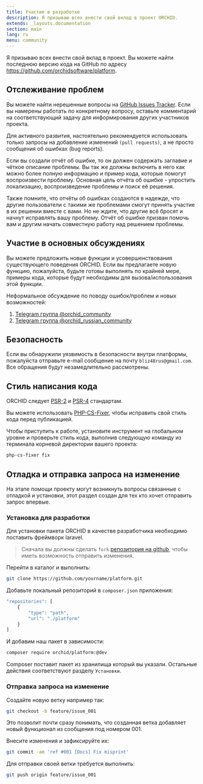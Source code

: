 ```yaml
---
title: Участие в разработке
description: Я призываю всех внести свой вклад в проект ORCHID.
extends: _layouts.documentation
section: main
lang: ru
menu: community
---
```


Я призываю всех внести свой вклад в проект. Вы можете найти последнюю версию кода на GitHub по адресу <https://github.com/orchidsoftware/platform>.

## Отслеживание проблем

Вы можете найти нерешенные вопросы на  [GitHub Issues Tracker](https://github.com/orchidsoftware/platform/issues).
 Если вы намерены работать по конкретному вопросу, оставьте комментарий на соответствующий задачу для информирования других участников проекта.
 

Для активного развития, настоятельно рекомендуется использовать только запросы на добавление изменений `(pull requests)`, а не просто сообщения об ошибках (bug reports).

Если вы создали отчёт об ошибке, то он должен содержать заглавие и чёткое описание проблемы. Вы так же должны включить в него как можно более полную информацию и пример кода, которые помогут воспроизвести проблему. Основная цель отчёта об ошибке - упростить локализацию, воспроизведение проблемы и поиск её решения.

Также помните, что отчёты об ошибках создаются в надежде, что другие пользователи с такими же проблемами смогут принять участие в их решении вместе с вами. Но не ждите, что другие всё бросят и начнут исправлять вашу проблему. Отчёт об ошибке призван помочь вам и другим начать совместную работу над решением проблемы.


## Участие в основных обсуждениях

Вы можете предложить новые функции и усовершенствования существующего поведения ORCHID. Если вы предлагаете новую функцию, пожалуйста, будьте готовы выполнять по крайней мере, примеры кода, которые будут необходимы для вызова/использования этой функции.

Неформальное обсуждение по поводу ошибок/проблем и новых возможностей:
 1. [Telegram группа @orchid_community](https://t.me/orchid_community)
 1. [Telegram группа @orchid_russian_community](https://t.me/orchid_russian_community)

## Безопасность

Если вы обнаружили уязвимость в безопасности внутри платформы, пожалуйста отправьте e-mail сообщение на почту `bliz48rus@gmail.com`.
Все обращения будут незамедлительно рассмотрены.


## Стиль написания кода

ORCHID следует [PSR-2](https://github.com/php-fig/fig-standards/blob/master/accepted/PSR-2-coding-style-guide-meta.md) и [PSR-4](Https://github.com/php-fig/fig-standards/blob/master/accepted/PSR-4-autoloader.md) стандартам.


Вы можете использовать [PHP-CS-Fixer](https://github.com/FriendsOfPHP/PHP-CS-Fixer), чтобы исправить свой стиль кода перед публикацией.

Чтобы приступить к работе, установите инструмент на глобальном уровне и проверьте стиль кода, выполнив следующую команду из терминала корневой директории вашего проекта:
````bash
php-cs-fixer fix
````


## Отладка и отправка запроса на изменение


На этапе помощи проекту могут возникнуть вопросы связанные с отладкой и установки, 
этот раздел создан для тех кто хочет отправить запрос впервые.

### Установка для разработки

Для установки пакета ORCHID в качестве разработчика необходимо поставить фреймворк laravel.


> Сначала вы должны сделать `fork` [репозитория на github](https://github.com/orchidsoftware/platform/fork), чтобы иметь возможность отправить изменения.

Перейти в каталог и выполнить:

```bash
git clone https://github.com/yourname/platform.git
```

Добавьте локальный репозиторий в `composer.json` приложения:

```php
"repositories": [
    {
        "type": "path",
        "url": "./platform"
    }
]
```

И добавим наш пакет в зависимости:

```bash
composer require orchid/platform:@dev
````
Composer поставит пакет из хранилища который вы указали.
Остальные действия соответствуют разделу `Установки`.

### Отправка запроса на изменение

Создайте новую ветку например так:

```bash
git checkout -b feature/issue_001
```

Это позволит почти сразу понимать, что созданная ветка добавляет новый функционал из сообщения под номером 001.


Внесите изменения и зафиксируйте их:

```bash
git commit -am 'ref #001 [Docs] Fix misprint'
```


Для отправки своей ветки требуется выполнить:
```bash
git push origin feature/issue_001
```
